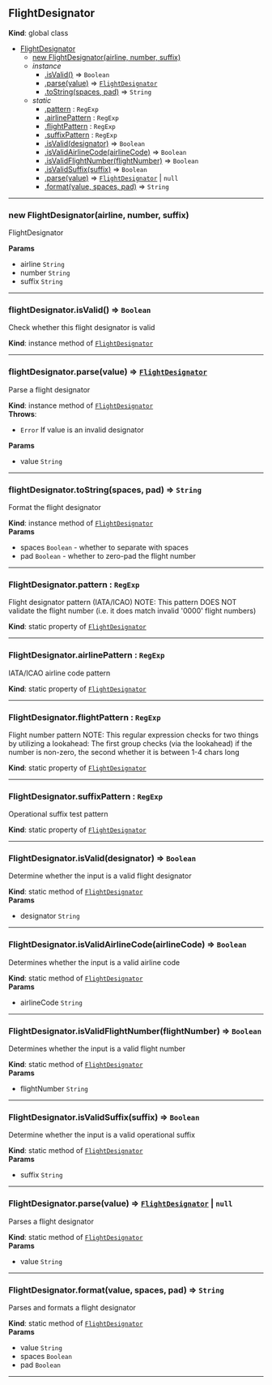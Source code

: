 <a name="FlightDesignator"></a>

## FlightDesignator
**Kind**: global class  

* [FlightDesignator](#FlightDesignator)
    * [new FlightDesignator(airline, number, suffix)](#new_FlightDesignator_new)
    * _instance_
        * [.isValid()](#FlightDesignator+isValid) ⇒ <code>Boolean</code>
        * [.parse(value)](#FlightDesignator+parse) ⇒ [<code>FlightDesignator</code>](#FlightDesignator)
        * [.toString(spaces, pad)](#FlightDesignator+toString) ⇒ <code>String</code>
    * _static_
        * [.pattern](#FlightDesignator.pattern) : <code>RegExp</code>
        * [.airlinePattern](#FlightDesignator.airlinePattern) : <code>RegExp</code>
        * [.flightPattern](#FlightDesignator.flightPattern) : <code>RegExp</code>
        * [.suffixPattern](#FlightDesignator.suffixPattern) : <code>RegExp</code>
        * [.isValid(designator)](#FlightDesignator.isValid) ⇒ <code>Boolean</code>
        * [.isValidAirlineCode(airlineCode)](#FlightDesignator.isValidAirlineCode) ⇒ <code>Boolean</code>
        * [.isValidFlightNumber(flightNumber)](#FlightDesignator.isValidFlightNumber) ⇒ <code>Boolean</code>
        * [.isValidSuffix(suffix)](#FlightDesignator.isValidSuffix) ⇒ <code>Boolean</code>
        * [.parse(value)](#FlightDesignator.parse) ⇒ [<code>FlightDesignator</code>](#FlightDesignator) \| <code>null</code>
        * [.format(value, spaces, pad)](#FlightDesignator.format) ⇒ <code>String</code>


* * *

<a name="new_FlightDesignator_new"></a>

### new FlightDesignator(airline, number, suffix)
FlightDesignator

**Params**

- airline <code>String</code>
- number <code>String</code>
- suffix <code>String</code>


* * *

<a name="FlightDesignator+isValid"></a>

### flightDesignator.isValid() ⇒ <code>Boolean</code>
Check whether this flight designator is valid

**Kind**: instance method of [<code>FlightDesignator</code>](#FlightDesignator)  

* * *

<a name="FlightDesignator+parse"></a>

### flightDesignator.parse(value) ⇒ [<code>FlightDesignator</code>](#FlightDesignator)
Parse a flight designator

**Kind**: instance method of [<code>FlightDesignator</code>](#FlightDesignator)  
**Throws**:

- <code>Error</code> If value is an invalid designator

**Params**

- value <code>String</code>


* * *

<a name="FlightDesignator+toString"></a>

### flightDesignator.toString(spaces, pad) ⇒ <code>String</code>
Format the flight designator

**Kind**: instance method of [<code>FlightDesignator</code>](#FlightDesignator)  
**Params**

- spaces <code>Boolean</code> - whether to separate with spaces
- pad <code>Boolean</code> - whether to zero-pad the flight number


* * *

<a name="FlightDesignator.pattern"></a>

### FlightDesignator.pattern : <code>RegExp</code>
Flight designator pattern (IATA/ICAO)
NOTE: This pattern DOES NOT validate the flight number
(i.e. it does match invalid '0000' flight numbers)

**Kind**: static property of [<code>FlightDesignator</code>](#FlightDesignator)  

* * *

<a name="FlightDesignator.airlinePattern"></a>

### FlightDesignator.airlinePattern : <code>RegExp</code>
IATA/ICAO airline code pattern

**Kind**: static property of [<code>FlightDesignator</code>](#FlightDesignator)  

* * *

<a name="FlightDesignator.flightPattern"></a>

### FlightDesignator.flightPattern : <code>RegExp</code>
Flight number pattern
NOTE: This regular expression checks for two things
by utilizing a lookahead: The first group checks (via the lookahead)
if the number is non-zero, the second whether it is between 1-4 chars long

**Kind**: static property of [<code>FlightDesignator</code>](#FlightDesignator)  

* * *

<a name="FlightDesignator.suffixPattern"></a>

### FlightDesignator.suffixPattern : <code>RegExp</code>
Operational suffix test pattern

**Kind**: static property of [<code>FlightDesignator</code>](#FlightDesignator)  

* * *

<a name="FlightDesignator.isValid"></a>

### FlightDesignator.isValid(designator) ⇒ <code>Boolean</code>
Determine whether the input is a valid flight designator

**Kind**: static method of [<code>FlightDesignator</code>](#FlightDesignator)  
**Params**

- designator <code>String</code>


* * *

<a name="FlightDesignator.isValidAirlineCode"></a>

### FlightDesignator.isValidAirlineCode(airlineCode) ⇒ <code>Boolean</code>
Determines whether the input is a valid airline code

**Kind**: static method of [<code>FlightDesignator</code>](#FlightDesignator)  
**Params**

- airlineCode <code>String</code>


* * *

<a name="FlightDesignator.isValidFlightNumber"></a>

### FlightDesignator.isValidFlightNumber(flightNumber) ⇒ <code>Boolean</code>
Determines whether the input is a valid flight number

**Kind**: static method of [<code>FlightDesignator</code>](#FlightDesignator)  
**Params**

- flightNumber <code>String</code>


* * *

<a name="FlightDesignator.isValidSuffix"></a>

### FlightDesignator.isValidSuffix(suffix) ⇒ <code>Boolean</code>
Determine whether the input is a valid operational suffix

**Kind**: static method of [<code>FlightDesignator</code>](#FlightDesignator)  
**Params**

- suffix <code>String</code>


* * *

<a name="FlightDesignator.parse"></a>

### FlightDesignator.parse(value) ⇒ [<code>FlightDesignator</code>](#FlightDesignator) \| <code>null</code>
Parses a flight designator

**Kind**: static method of [<code>FlightDesignator</code>](#FlightDesignator)  
**Params**

- value <code>String</code>


* * *

<a name="FlightDesignator.format"></a>

### FlightDesignator.format(value, spaces, pad) ⇒ <code>String</code>
Parses and formats a flight designator

**Kind**: static method of [<code>FlightDesignator</code>](#FlightDesignator)  
**Params**

- value <code>String</code>
- spaces <code>Boolean</code>
- pad <code>Boolean</code>


* * *

